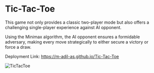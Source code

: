 # Tic-Tac-Toe
This game not only provides a classic two-player mode but also offers a challenging single-player experience against AI opponent.  

Using the Minimax algorithm, the AI opponent ensures a formidable adversary, making every move strategically to either secure a victory or force a draw.

Deployment Link: https://m-adil-as.github.io/Tic-Tac-Toe

![TicTacToe](https://github.com/M-Adil-AS/Tic-Tac-Toe/assets/115668271/598da77f-ee24-4297-b83d-6907d2075335)
